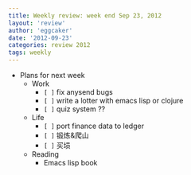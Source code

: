 ```yaml
---
title: Weekly review: week end Sep 23, 2012 
layout: 'review'
author: 'eggcaker'
date: '2012-09-23'
categories: review 2012
tags: weekly
---
```



  * Plans for next week 
    * Work 
      * `[ ]` fix anysend bugs 
      * `[ ]` write a lotter with emacs lisp or clojure 
      * `[ ]` quiz system ?? 
    * Life 
      * `[ ]` port finance data to ledger 
      * `[ ]` 锻炼&爬山 
      * `[ ]` 买埙 
    * Reading 
      * Emacs lisp book 

